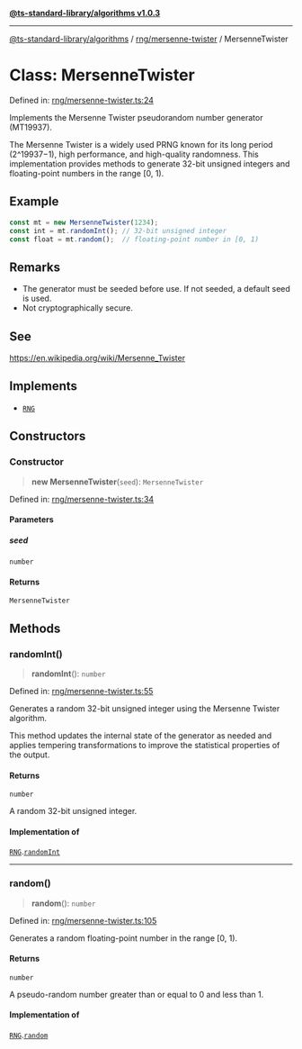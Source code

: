 [**@ts-standard-library/algorithms v1.0.3**](../../../README.md)

***

[@ts-standard-library/algorithms](../../../modules.md) / [rng/mersenne-twister](../README.md) / MersenneTwister

# Class: MersenneTwister

Defined in: [rng/mersenne-twister.ts:24](https://github.com/gabaudette/ts-stdlib/blob/f3564012967e497619352a1e83b33c59ea25d02c/packages/algorithms/src/rng/mersenne-twister.ts#L24)

Implements the Mersenne Twister pseudorandom number generator (MT19937).

The Mersenne Twister is a widely used PRNG known for its long period (2^19937−1),
high performance, and high-quality randomness. This implementation provides methods
to generate 32-bit unsigned integers and floating-point numbers in the range [0, 1).

## Example

```typescript
const mt = new MersenneTwister(1234);
const int = mt.randomInt(); // 32-bit unsigned integer
const float = mt.random();  // floating-point number in [0, 1)
```

## Remarks

- The generator must be seeded before use. If not seeded, a default seed is used.
- Not cryptographically secure.

## See

https://en.wikipedia.org/wiki/Mersenne_Twister

## Implements

- [`RNG`](../../interface/rng.interface/interfaces/RNG.md)

## Constructors

### Constructor

> **new MersenneTwister**(`seed`): `MersenneTwister`

Defined in: [rng/mersenne-twister.ts:34](https://github.com/gabaudette/ts-stdlib/blob/f3564012967e497619352a1e83b33c59ea25d02c/packages/algorithms/src/rng/mersenne-twister.ts#L34)

#### Parameters

##### seed

`number`

#### Returns

`MersenneTwister`

## Methods

### randomInt()

> **randomInt**(): `number`

Defined in: [rng/mersenne-twister.ts:55](https://github.com/gabaudette/ts-stdlib/blob/f3564012967e497619352a1e83b33c59ea25d02c/packages/algorithms/src/rng/mersenne-twister.ts#L55)

Generates a random 32-bit unsigned integer using the Mersenne Twister algorithm.

This method updates the internal state of the generator as needed and applies
tempering transformations to improve the statistical properties of the output.

#### Returns

`number`

A random 32-bit unsigned integer.

#### Implementation of

[`RNG`](../../interface/rng.interface/interfaces/RNG.md).[`randomInt`](../../interface/rng.interface/interfaces/RNG.md#randomint)

***

### random()

> **random**(): `number`

Defined in: [rng/mersenne-twister.ts:105](https://github.com/gabaudette/ts-stdlib/blob/f3564012967e497619352a1e83b33c59ea25d02c/packages/algorithms/src/rng/mersenne-twister.ts#L105)

Generates a random floating-point number in the range [0, 1).

#### Returns

`number`

A pseudo-random number greater than or equal to 0 and less than 1.

#### Implementation of

[`RNG`](../../interface/rng.interface/interfaces/RNG.md).[`random`](../../interface/rng.interface/interfaces/RNG.md#random)
